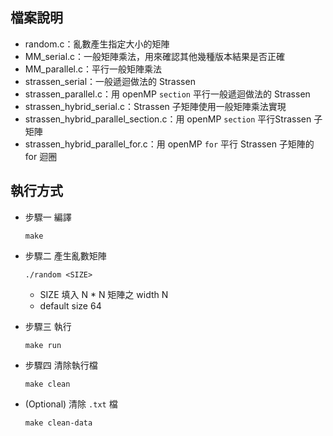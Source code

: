 ## 檔案說明
* random.c：亂數產生指定大小的矩陣
* MM_serial.c：一般矩陣乘法，用來確認其他幾種版本結果是否正確
* MM_parallel.c：平行一般矩陣乘法
* strassen_serial：一般遞迴做法的 Strassen
* strassen_parallel.c：用 openMP `section` 平行一般遞迴做法的 Strassen
* strassen_hybrid_serial.c：Strassen 子矩陣使用一般矩陣乘法實現
* strassen_hybrid_parallel_section.c：用 openMP `section` 平行Strassen 子矩陣
* strassen_hybrid_parallel_for.c：用 openMP `for` 平行 Strassen 子矩陣的 for 迴圈

## 執行方式
* 步驟一 編譯
    ```
    make
    ```
* 步驟二 產生亂數矩陣 
    ```
    ./random <SIZE>
    ```
    * SIZE 填入 N * N 矩陣之 width N
    * default size 64

* 步驟三 執行
    ```
    make run
    ```

* 步驟四 清除執行檔
    ```
    make clean
    ```

* (Optional) 清除 `.txt` 檔
    ```
    make clean-data
    ```
